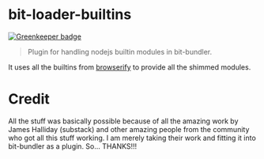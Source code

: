 # bit-loader-builtins

[![Greenkeeper badge](https://badges.greenkeeper.io/MiguelCastillo/bit-loader-builtins.svg)](https://greenkeeper.io/)
> Plugin for handling nodejs builtin modules in bit-bundler.

It uses all the builtins from [browserify](https://github.com/substack/node-browserify) to provide all the shimmed modules.


# Credit

All the stuff was basically possible because of all the amazing work by James Halliday (substack) and other amazing people from the community who got all this stuff working.  I am merely taking their work and fitting it into bit-bundler as a plugin.  So... THANKS!!!
